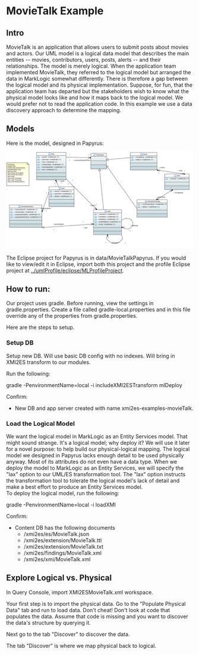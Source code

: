 # MovieTalk Example

## Intro
MovieTalk is an application that allows users to submit posts about movies and actors. Our UML model is a logical data model that describes the main entities -- movies, contributors, users, posts, alerts -- and their relationships. The model is merely logical. When the application team implemented MovieTalk, they referred to the logical model but arranged the data in MarkLogic somewhat differently. There is therefore a gap between the logical model and its physical implementation. Suppose, for fun, that the application team has departed but the stakeholders wish to know what the physical model looks like and how it maps back to the logical model. We would prefer not to read the application code. In this example we use a data discovery approach to determine the mapping.

## Models
Here is the model, designed in Papyrus:

![MovieTalk](../umlModels/MovieTalk.png)

The Eclipse project for Papyrus is in data/MovieTalkPapyrus. If you would like to view/edit it in Eclipse, import both this project and the profile Eclipse project at [../umlProfile/eclipse/MLProfileProject](../umlProfile/eclipse/MLProfileProject).

## How to run:

Our project uses gradle. Before running, view the settings in gradle.properties. Create a file called gradle-local.properties and in this file override any of the properties from gradle.properties.

Here are the steps to setup.

### Setup DB
Setup new DB. Will use basic DB config with no indexes. Will bring in XMI2ES transform to our modules.

Run the following:

gradle -PenvironmentName=local -i includeXMI2ESTransform mlDeploy

Confirm:
- New DB and app server created with name xmi2es-examples-movieTalk.

### Load the Logical Model

We want the logical model in MarkLogic as an Entity Services model. That might sound strange. It's a logical model; why deploy it? We will use it later for a novel purpose: to help build our physical-logical mapping. The logical model we designed in Papyrus lacks enough detail to be used physically anyway. Most of its attributes do not even have a data type. When we deploy the model to MarkLogic as an Entity Services, we will specify the "lax" option to our UML/ES transformation tool. The "lax" option instructs the transformation tool to tolerate the logical model's lack of detail and make a best effort to produce an Entity Services model.  
To deploy the logical model, run the following:

gradle -PenvironmentName=local -i loadXMI

Confirm:
- Content DB has the following documents
	* /xmi2es/es/MovieTalk.json
	* /xmi2es/extension/MovieTalk.ttl
	* /xmi2es/extension/MovieTalk.txt
	* /xmi2es/findings/MovieTalk.xml
	* /xmi2es/xmi/MovieTalk.xml

## Explore Logical vs. Physical
In Query Console, import XMI2ESMovieTalk.xml workspace. 

Your first step is to import the physical data. Go to the "Populate Physical Data" tab and run to load data. Don't cheat! Don't look at code that populates the data. Assume that code is missing and you want to discover the data's structure by querying it.

Next go to the tab "Discover" to discover the data.


The tab "Discover" is where we map physical back to logical. 

